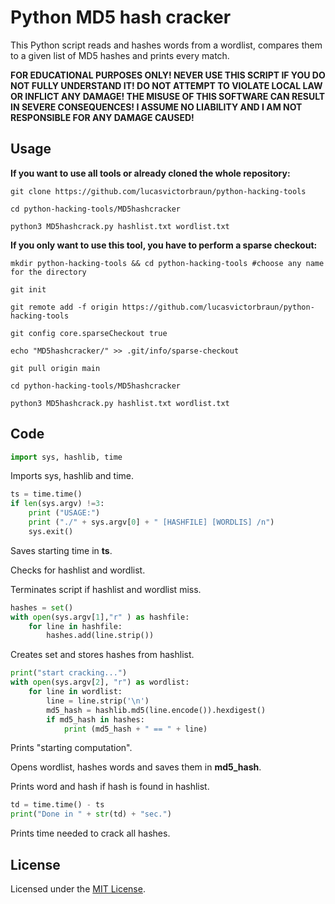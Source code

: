 # Python MD5 hash cracker

This Python script reads and hashes words from a wordlist, compares them to a given list of MD5 hashes and prints every match.

**FOR EDUCATIONAL PURPOSES ONLY! 
NEVER USE THIS SCRIPT IF YOU DO NOT FULLY UNDERSTAND IT! 
DO NOT ATTEMPT TO VIOLATE LOCAL LAW OR INFLICT ANY DAMAGE!
THE MISUSE OF  THIS SOFTWARE CAN RESULT IN SEVERE CONSEQUENCES! 
I ASSUME NO LIABILITY AND I AM NOT RESPONSIBLE FOR ANY DAMAGE CAUSED!**

## Usage

**If you want to use all tools or already cloned the whole repository:**

```
git clone https://github.com/lucasvictorbraun/python-hacking-tools

cd python-hacking-tools/MD5hashcracker

python3 MD5hashcrack.py hashlist.txt wordlist.txt
```

**If you only want to use this tool, you have to perform a sparse checkout:**

```
mkdir python-hacking-tools && cd python-hacking-tools #choose any name for the directory

git init

git remote add -f origin https://github.com/lucasvictorbraun/python-hacking-tools

git config core.sparseCheckout true

echo "MD5hashcracker/" >> .git/info/sparse-checkout

git pull origin main

cd python-hacking-tools/MD5hashcracker

python3 MD5hashcrack.py hashlist.txt wordlist.txt
```

## Code
```python
import sys, hashlib, time 
```
Imports sys, hashlib and time.
```python
ts = time.time() 
if len(sys.argv) !=3: 
    print ("USAGE:")
    print ("./" + sys.argv[0] + " [HASHFILE] [WORDLIS] /n")
    sys.exit()
```
Saves starting time in **ts**.

Checks for hashlist and wordlist.

Terminates script if hashlist and wordlist miss.
```python
hashes = set()
with open(sys.argv[1],"r" ) as hashfile:
    for line in hashfile:
        hashes.add(line.strip())
```
Creates set and stores hashes from hashlist.
```python
print("start cracking...")
with open(sys.argv[2], "r") as wordlist:
    for line in wordlist:
        line = line.strip('\n')
        md5_hash = hashlib.md5(line.encode()).hexdigest()
        if md5_hash in hashes:
            print (md5_hash + " == " + line)
```
Prints "starting computation".

Opens wordlist, hashes words and saves them in **md5_hash**.

Prints word and hash if hash is found in hashlist.
```python
td = time.time() - ts
print("Done in " + str(td) + "sec.")
```
Prints time needed to crack all hashes.

## License
Licensed under the [MIT License](https://opensource.org/licenses/MIT).
